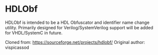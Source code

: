 # HDLObf
HDLObf is intended to be a HDL Obfuscator and identifier name change utility. Primarily designed for Verilog/SystemVerilog support will be added for VHDL/SystemC in future.   

Cloned from: https://sourceforge.net/projects/hdlobf/
Original author: vispicassod
